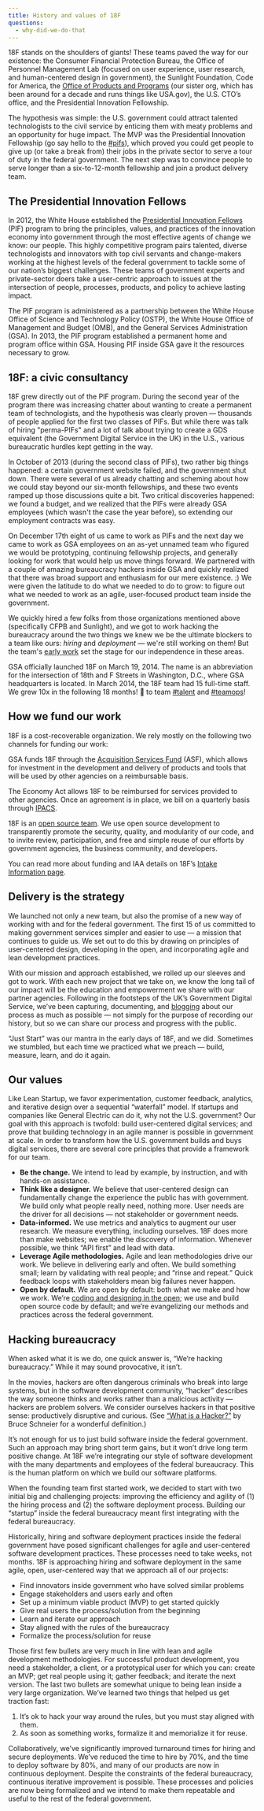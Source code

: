 ```yaml
---
title: History and values of 18F
questions:
  - why-did-we-do-that
---
```


18F stands on the shoulders of giants! These teams paved the way for our existence: the Consumer Financial Protection Bureau, the Office of Personnel Management Lab (focused on user experience, user research, and human-centered design in government), the Sunlight Foundation, Code for America, the [Office of Products and Programs](https://www.gsa.gov/portal/content/124174) (our sister org, which has been around for a decade and runs things like USA.gov), the U.S. CTO’s office, and the Presidential Innovation Fellowship.

The hypothesis was simple: the U.S. government could attract talented technologists to the civil service by enticing them with meaty problems and an opportunity for huge impact. The MVP was the Presidential Innovation Fellowship (go say hello to the <a href="https://gsa-tts.slack.com/messages/pifs/">#pifs</a>), which proved you could get people to give up (or take a break from) their jobs in the private sector to serve a tour of duty in the federal government. The next step was to convince people to serve longer than a six-to-12-month fellowship and join a product delivery team.

## The Presidential Innovation Fellows

In 2012, the White House established the [Presidential Innovation Fellows](https://presidentialinnovationfellows.gov/) (PIF) program to bring the principles, values, and practices of the innovation economy into government through the most effective agents of change we know: our people. This highly competitive program pairs talented, diverse technologists and innovators with top civil servants and change-makers working at the highest levels of the federal government to tackle some of our nation’s biggest challenges. These teams of government experts and private-sector doers take a user-centric approach to issues at the intersection of people, processes, products, and policy to achieve lasting impact.

The PIF program is administered as a partnership between the White House Office of Science and Technology Policy (OSTP), the White House Office of Management and Budget (OMB), and the General Services Administration (GSA). In 2013, the PIF program established a permanent home and program office within GSA. Housing PIF inside GSA gave it the resources necessary to grow.

## 18F: a civic consultancy

18F grew directly out of the PIF program. During the second year of the program there was increasing chatter about wanting to create a permanent team of technologists, and the hypothesis was clearly proven — thousands of people applied for the first two classes of PIFs. But while there was talk of hiring "perma-PIFs" and a lot of talk about trying to create a GDS equivalent (the Government Digital Service in the UK) in the U.S., various bureaucratic hurdles kept getting in the way.

In October of 2013 (during the second class of PIFs), two rather big things happened: a certain government website failed, and the government shut down. There were several of us already chatting and scheming about how we could stay beyond our six-month fellowships, and these two events ramped up those discussions quite a bit. Two critical discoveries happened: we found a budget, and we realized that the PIFs were already GSA employees (which wasn't the case the year before), so extending our employment contracts was easy.

On December 17th eight of us came to work as PIFs and the next day we came to work as GSA employees on an as-yet unnamed team who figured we would be prototyping, continuing fellowship projects, and generally looking for work that would help us move things forward. We partnered with a couple of amazing bureaucracy hackers inside GSA and quickly realized that there was broad support and enthusiasm for our mere existence. :) We were given the latitude to do what we needed to do to grow: to figure out what we needed to work as an agile, user-focused product team inside the government.

We quickly hired a few folks from those organizations mentioned above (specifically CFPB and Sunlight), and we got to work hacking the bureaucracy around the two things we knew we be the ultimate blockers to a team like ours: ​*hiring*​ and ​*deployment*​ — we're still working on them! But the team's [early work](https://18f.gsa.gov/2014/05/14/hacking-bureaucracy-improving-hiring-and-software/) set the stage for our independence in these areas.

GSA officially launched 18F on March 19, 2014. The name is an abbreviation for the intersection of 18th and F Streets in Washington, D.C., where GSA headquarters is located. In March 2014, the 18F team had 15 full-time staff. We grew 10x in the following 18 months! :bow: to team <a href="https://gsa-tts.slack.com/messages/talent/">#talent</a> and <a href="https://gsa-tts.slack.com/messages/teamops/">#teamops</a>!

## How we fund our work

18F is a cost-recoverable organization. We rely mostly on the following two channels for funding our work:

GSA funds 18F through the [Acquisition Services Fund](https://www.gsa.gov/portal/content/182815) (ASF), which allows for investment in the development and delivery of products and tools that will be used by other agencies on a reimbursable basis.

The Economy Act allows 18F to be reimbursed for services provided to other agencies. Once an agreement is in place, we bill on a quarterly basis through [IPACS](https://www.fiscal.treasury.gov/fsservices/gov/acctg/ipac/ipac_home.htm).

18F is an [open source team](https://18f.gsa.gov/2014/07/29/18f-an-open-source-team/). We use open source development to transparently promote the security, quality, and modularity of our code, and to invite review, participation, and free and simple reuse of our efforts by government agencies, the business community, and developers.

You can read more about funding and IAA details on 18F’s [Intake Information page](https://pages.18f.gov/intake/funding-and-iaa/).

## Delivery is the strategy

We launched not only a new team, but also the promise of a new way of working with and for the federal government. The first 15 of us committed to making government services simpler and easier to use — a mission that continues to guide us. We set out to do this by drawing on principles of user-centered design, developing in the open, and incorporating agile and lean development practices.

With our mission and approach established, we rolled up our sleeves and got to work. With each new project that we take on, we know the long tail of our impact will be the education and empowerment we share with our partner agencies. Following in the footsteps of the UK’s Government Digital Service, we’ve been capturing, documenting, and [blogging](https://18f.gsa.gov/blog/) about our process as much as possible — not simply for the purpose of recording our history, but so we can share our process and progress with the public.

“Just Start” was our mantra in the early days of 18F, and we did. Sometimes we stumbled, but each time we practiced what we preach — build, measure, learn, and do it again.

## Our values

Like Lean Startup, we favor experimentation, customer feedback, analytics, and iterative design over a sequential “waterfall” model. If startups and companies like General Electric can do it, why not the U.S. government? Our goal with this approach is twofold: build user-centered digital services; and prove that building technology in an agile manner is possible in government at scale. In order to transform how the U.S. government builds and buys digital services, there are several core principles that provide a framework for our team.

- **Be the change.** We intend to lead by example, by instruction, and with hands-on assistance.
- **Think like a designer.** We believe that user-centered design can fundamentally change the experience the public has with government. We build only what people really need, nothing more. User needs are the driver for all decisions — not stakeholder or government needs.
- **Data-informed.** We use metrics and analytics to augment our user research. We measure everything, including ourselves. 18F does more than make websites; we enable the discovery of information. Whenever possible, we think “API first” and lead with data.
- **Leverage Agile methodologies.** Agile and lean methodologies drive our work. We believe in delivering early and often. We build something small; learn by validating with real people; and “rinse and repeat.” Quick feedback loops with stakeholders mean big failures never happen.
- **Open by default.** We are open by default: both what we make and how we work. We’re [coding and designing in the open](https://github.com/18f); we use and build open source code by default; and we’re evangelizing our methods and practices across the federal government.

## Hacking bureaucracy

When asked what it is we do, one quick answer is, “We’re hacking bureaucracy.” While it may sound provocative, it isn’t.

In the movies, hackers are often dangerous criminals who break into large systems, but in the software development community, “hacker” describes the way someone thinks and works rather than a malicious activity — hackers are problem solvers. We consider ourselves hackers in that positive sense: productively disruptive and curious. (See [“What is a Hacker?”](https://www.schneier.com/blog/archives/2006/09/what_is_a_hacke.html) by Bruce Schneier for a wonderful definition.)

It’s not enough for us to just build software inside the federal government. Such an approach may bring short term gains, but it won’t drive long term positive change. At 18F we’re integrating our style of software development with the many departments and employees of the federal bureaucracy. This is the human platform on which we build our software platforms.

When the founding team first started work, we decided to start with two initial big and challenging projects: improving the efficiency and agility of (1) the hiring process and (2) the software deployment process. Building our “startup” inside the federal bureaucracy meant first integrating with the federal bureaucracy.

Historically, hiring and software deployment practices inside the federal government have posed significant challenges for agile and user-centered software development practices. These processes need to take weeks, not months. 18F is approaching hiring and software deployment in the same agile, open, user-centered way that we approach all of our projects:

- Find innovators inside government who have solved similar problems
- Engage stakeholders and users early and often
- Set up a minimum viable product (MVP) to get started quickly
- Give real users the process/solution from the beginning
- Learn and iterate our approach
- Stay aligned with the rules of the bureaucracy
- Formalize the process/solution for reuse

Those first few bullets are very much in line with lean and agile development methodologies. For successful product development, you need a stakeholder, a client, or a prototypical user for which you can: create an MVP; get real people using it; gather feedback; and iterate the next version. The last two bullets are somewhat unique to being lean inside a very large organization. We’ve learned two things that helped us get traction fast:

1. It’s ok to hack your way around the rules, but you must stay aligned with them.
2. As soon as something works, formalize it and memorialize it for reuse.

Collaboratively, we’ve significantly improved turnaround times for hiring and secure deployments. We’ve reduced the time to hire by 70%, and the time to deploy software by 80%, and many of our products are now in continuous deployment. Despite the constraints of the federal bureaucracy, continuous iterative improvement is possible. These processes and policies are now being formalized and we intend to make them repeatable and useful to the rest of the federal government.

